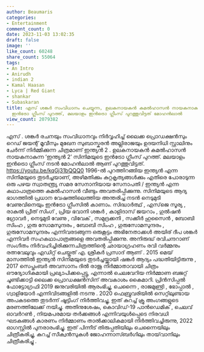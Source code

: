 ```yaml
---
author: Beaumaris
categories:
- Entertainment
comment_count: 0
date: 2023-11-03 13:02:35
draft: false
image: ''
like_count: 60248
share_count: 55064
tags:
- An Intro
- Anirudh
- indian 2
- Kamal Haasan
- Lyca | Red Giant
- shankar
- Subaskaran
title: എസ് ശങ്കർ സംവിധാനം ചെയ്യുന്ന, ഉലകനായകൻ കമൽഹാസൻ നായകനാകുന്ന ‘ഇന്ത്യൻ 2’ സിനിമയുടെ
  ഇന്‍ട്രോ ഗ്ലീംസ് പുറത്ത്, മലയാളം ഇൻട്രൊ ​ഗ്ലീംസ് പുറത്തുവിട്ടത് മോഹൻലാൽ
view_count: 2079382
---
```


എസ് . ശങ്കർ രചനയും സംവിധാനവും നിർവ്വഹിച്ച് ലൈക്ക പ്രൊഡക്ഷൻസും റെഡ് ജയന്റ് മൂവീസും മുഖേന സുബാസ്കരൻ അല്ലിരാജയും ഉദയനിധി സ്റ്റാലിനും ചേർന്ന് നിർമ്മിക്കുന്ന ചിത്രമാണ് ഇന്ത്യൻ 2 . ഉലകനായകൻ കമൽഹാസൻ നായകനാകുന്ന ‘ഇന്ത്യൻ 2’ സിനിമയുടെ ഇന്‍ട്രോ ഗ്ലീംസ് പുറത്ത്. മലയാളം ഇൻട്രൊ ​ഗ്ലീംസ് നടന്‍ മോഹൻലാൽ ആണ് പുറത്തുവിട്ടത്. https://youtu.be/kqGj31bQQQ0 1996-ൽ പുറത്തിറങ്ങിയ ഇന്ത്യൻ എന്ന സിനിമയുടെ തുടർച്ചയാണ്, അഴിമതിക്കും കുറ്റകൃത്യങ്ങൾക്കും എതിരെ പോരാടുന്ന ഒരു പഴയ സ്വാതന്ത്ര്യ സമര സേനാനിയായ സേനാപതി / ഇന്ത്യൻ എന്ന കഥാപാത്രത്തെ കമൽഹാസൻ വീണ്ടും അവതരിപ്പിക്കുന്നു. സിനിമയുടെ ആദ്യ ഭാഗത്തില്‍ പ്രധാന വേഷത്തിലെത്തിയ അന്തരിച്ച നടന്‍ നെടുമുടി വേണുവിനെയും ഇന്‍ട്രോ ഗ്ലീംസില്‍ കാണാം. സിദ്ധാർത്ഥ് , എസ്‌ജെ സൂര്യ , രാകുൽ പ്രീത് സിംഗ് , പ്രിയ ഭവാനി ശങ്കർ , കാളിദാസ് ജയറാം , ഗുൽഷൻ ഗ്രോവർ , നെടുമുടി വേണു , വിവേക് , സമുദ്രക്കനി , സക്കീർ ഹുസൈൻ , ബോബി സിംഹ , ഗുരു സോമസുന്ദരം , ബോബി സിംഹ , ഗുരുസോമസുന്ദരം , ഗുരുസോമസുന്ദരം എന്നിവരടങ്ങുന്ന ഒരുകൂട്ടം അഭിനേതാക്കൾ അയിര് ദീപ ശങ്കർ എന്നിവർ സഹകഥാപാത്രങ്ങളെ അവതരിപ്പിക്കുന്നു. അനിരുദ്ധ് രവിചന്ദറാണ് സംഗീതം നിർവഹിച്ചിരിക്കുന്നചിത്രത്തിന്റെ ഛായാഗ്രഹണം രവി വർമ്മനും രത്നവേലുവും എഡിറ്റ് ചെയ്തത് എ. ശ്രീകർ പ്രസാദ് ആണ് . 2015 മെയ് മാസത്തിൽ ഇന്ത്യൻ സിനിമയുടെ തുടർച്ചയ്ക്കായി ഷങ്കർ ആദ്യം പദ്ധതിയിട്ടിരുന്നു , 2017 സെപ്തംബർ അവസാനം ദിൽ രാജു നിർമ്മാതാവായി ചിത്രം ഔദ്യോഗികമായി പ്രഖ്യാപിക്കപ്പെട്ടു, എന്നാൽ ചെലവേറിയ നിർമ്മാണ ബജറ്റ് ചൂണ്ടിക്കാട്ടി ലൈക്ക പ്രൊഡക്ഷൻസിന് അവകാശം കൈമാറി. പ്രിൻസിപ്പൽ ഫോട്ടോഗ്രഫി 2019 ജനുവരിയിൽ ആരംഭിച്ചു, ചെന്നൈ , രാജമുണ്ട്രി , ഭോപ്പാൽ , ഗ്വാളിയോർ എന്നിവിടങ്ങളിൽ നടന്നു . 2020 ഫെബ്രുവരിയിൽ സെറ്റിലുണ്ടായ അപകടത്തെ തുടർന്ന് ഷൂട്ടിംഗ് നിർത്തിവച്ചു, ഇത് കുറച്ച് ക്രൂ അംഗങ്ങളുടെ മരണത്തിലേക്ക് നയിച്ചു. അതിനുശേഷം, കൊവിഡ്-19 പാൻഡെമിക് , ചെലവ് ഓവർറൺ , നിയമപരമായ തർക്കങ്ങൾ എന്നിവയുൾപ്പെടെ നിരവധി ഘടകങ്ങൾ കാരണം നിർമ്മാണം താൽക്കാലികമായി നിർത്തിവച്ചിരുന്നു, 2022 ഓഗസ്റ്റിൽ പുനരാരംഭിച്ചു. ഇത് പിന്നീട് തിരുപ്പതിയിലും ചെന്നൈയിലും ചിത്രീകരിച്ചു, കുറച്ച് സീക്വൻസുകൾ ജോഹന്നാസ്ബർഗിലും തായ്‌വാനിലും ചിത്രീകരിച്ചു .
